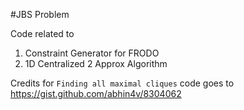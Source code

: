 #JBS Problem

Code related to  
1. Constraint Generator for FRODO  
2. 1D Centralized 2 Approx Algorithm  

Credits for `Finding all maximal cliques` code goes to <https://gist.github.com/abhin4v/8304062>

